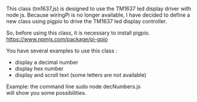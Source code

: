 This class (tm1637.js) is designed to use the TM1637 led display driver with node js.
Because wiringPi is no longer available, I have decided to define a new class using pigpio to drive the TM1637 led display controller.

So, before using this class, it is necessary to install pigpio.
https://www.npmjs.com/package/pi-gpio

You have several examples to use this class :
- display a decimal number 
- display hex number
- display and scroll text (some letters are not available)

Example:
the command line 
    sudo node decNumbers.js  
will show you some possibilities.
